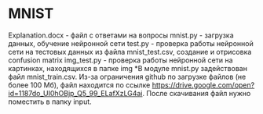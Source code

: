 # MNIST
Explanation.docx - файл с ответами на вопросы
mnist.py - загрузка данных, обучение нейронной сети
test.py - проверка работы нейронной сети на тестовых данных из файла mnist_test.csv, создание и отрисовка confusion matrix
img_test.py - проверка работы нейронной сети на картинках, находящихся в папке img
*В модуле mnist.py задействован файл mnist_train.csv. Из-за ограничения github по загрузке файлов (не более 100 Мб), файл находится по
ссылке https://drive.google.com/open?id=1187do_UI0hOBjp_Q5_99_ELafXzLG4ai. После скачивания файл нужно поместить в папку input.
